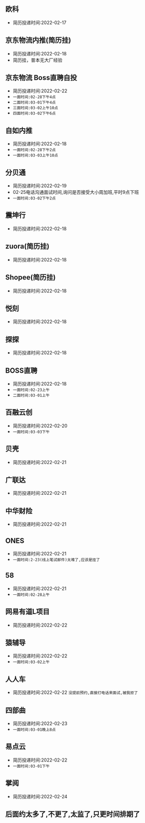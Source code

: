 ## 欧科
- 简历投递时间:2022-02-17
## 京东物流内推(简历挂)
- 简历投递时间:2022-02-18
- 简历挂，普本无大厂经验
## 京东物流 Boss直聘自投
- 简历投递时间:2022-02-22
- `一面时间:02-28下午4点`
- `二面时间:03-01下午4点`
- `三面时间:03-02上午10点`
- `四面时间:03-02下午6点`
## 自如内推
- 简历投递时间:2022-02-18
- `一面时间:02-28下午2点`
- `一面时间:03-03上午10点`
## 分贝通
- 简历投递时间:2022-02-19
- 02-25电话沟通面试时间,询问是否接受大小周加班,平时9点下班
- `一面时间:03-02下午2点`
## 震坤行
- 简历投递时间:2022-02-18
## zuora(简历挂)
- 简历投递时间:2022-02-18
## Shopee(简历挂)
- 简历投递时间:2022-02-18
## 悦刻
- 简历投递时间:2022-02-18
## 探探
- 简历投递时间:2022-02-18
## BOSS直聘
- 简历投递时间:2022-02-18
- `一面时间:02-23上午`
- `二面时间:03-01上午`
## 百融云创
- 简历投递时间:2022-02-20
- `一面时间:03-03下午`
## 贝壳
- 简历投递时间:2022-02-21
## 广联达
- 简历投递时间:2022-02-21
## 中华财险
- 简历投递时间:2022-02-21
## ONES
- 简历投递时间:2022-02-21
- `一面时间:2-23(线上笔试邮件)太难了,应该是挂了`
## 58
- 简历投递时间:2022-02-21
- `一面时间:02-28上午`
## 网易有道L项目
- 简历投递时间:2022-02-22
## 猿辅导
- 简历投递时间:2022-02-22
- `一面时间:03-02上午`
## 人人车
- 简历投递时间:2022-02-22
`没提前预约,直接打电话来面试,被我拒了`
## 四部曲
- 简历投递时间:2022-02-23
- `一面时间:03-01晚上8点`
## 易点云
- 简历投递时间:2022-02-22
- `一面时间:03-01下午`
## 掌阅
- 简历投递时间:2022-02-24
## 后面约太多了,不更了,太监了,只更时间排期了